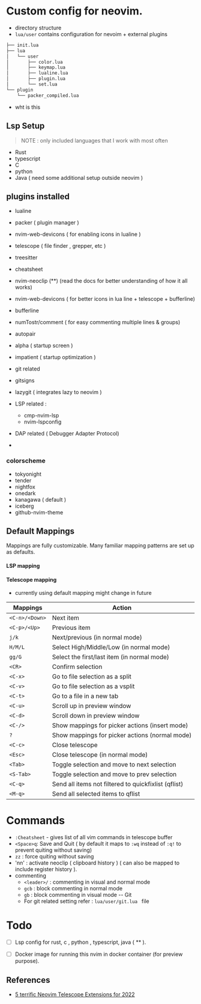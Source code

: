 # Custom config for neovim.    

- directory structure
- `lua/user` contains configuration for nevoim  + external plugins  
```sh 
├── init.lua
├── lua
│   └── user
│       ├── color.lua
│       ├── keymap.lua
│       ├── lualine.lua
│       ├── plugin.lua
│       └── set.lua
└── plugin
    └── packer_compiled.lua
```
- wht is this 

## Lsp Setup   
> NOTE : only included languages that I work with most often 
- Rust 
- typescript
- C
- python 
- Java ( need some additional setup outside neovim ) 

## plugins installed 
- lualine
- packer ( plugin manager ) 
- nvim-web-devicons ( for enabling icons in lualine ) 
- telescope  ( file finder , grepper, etc ) 
- treesitter
- cheatsheet
- nvim-neoclip (**) (read the docs for better understanding of how it all works)
- nvim-web-devicons ( for better icons in lua line + telescope + bufferline) 
- bufferline
- numTostr/comment ( for easy commenting multiple lines & groups) 
- autopair 
- alpha  ( startup screen )
- impatient ( startup optimization )
- git related
 - gitsigns 
 - lazygit ( integrates lazy to neovim )
 - LSP related :  
    - cmp-nvim-lsp
    - nvim-lspconfig

- DAP related ( Debugger Adapter Protocol)
- 
    
    


### colorscheme 
- tokyonight
- tender 
- nightfox
- onedark 
- kanagawa ( default ) 
- iceberg 
- github-nvim-theme


## Default Mappings

Mappings are fully customizable.
Many familiar mapping patterns are set up as defaults.

#### LSP mapping
#### Telescope mapping
- currently using default mapping might change in future

| Mappings       | Action                                               |
|----------------|------------------------------------------------------|
| `<C-n>/<Down>` | Next item                                            |
| `<C-p>/<Up>`   | Previous item                                        |
| `j/k`          | Next/previous (in normal mode)                       |
| `H/M/L`        | Select High/Middle/Low (in normal mode)              |
| `gg/G`         | Select the first/last item (in normal mode)          |
| `<CR>`         | Confirm selection                                    |
| `<C-x>`        | Go to file selection as a split                      |
| `<C-v>`        | Go to file selection as a vsplit                     |
| `<C-t>`        | Go to a file in a new tab                            |
| `<C-u>`        | Scroll up in preview window                          |
| `<C-d>`        | Scroll down in preview window                        |
| `<C-/>`        | Show mappings for picker actions (insert mode)       |
| `?`            | Show mappings for picker actions (normal mode)       |
| `<C-c>`        | Close telescope                                      |
| `<Esc>`        | Close telescope (in normal mode)                     |
| `<Tab>`        | Toggle selection and move to next selection          |
| `<S-Tab>`      | Toggle selection and move to prev selection          |
| `<C-q>`        | Send all items not filtered to quickfixlist (qflist) |
| `<M-q>`        | Send all selected items to qflist                    |


# Commands
- `:Cheatsheet` - gives list of all vim commands in telescope buffer
- `<Space>q`: Save and Quit ( by default it maps to `:wq` instead of `:q!` to prevent quiting without saving) 
- `zz` : force quiting without saving 
- '<leader>nn' : activate neoclip ( clipboard  history ) ( can also be mapped to include register history ).  
- commenting
    - `<leader>/`    : commenting in visual and normal mode
    - `gcb`          : block commenting in normal mode
    - `gb`           : block commenting in visual mode
-- Git 
    - For git related setting refer : `lua/user/git.lua ` file

# Todo 
- [ ] Lsp config for rust, c , python , typescript, java ( ** ). 
- [ ] Docker image for running this nvim in docker container (for preview purpose).  


## References
- [5 terrific Neovim Telescope Extensions for 2022](https://www.youtube.com/watch?v=indguFY7wJ0)
